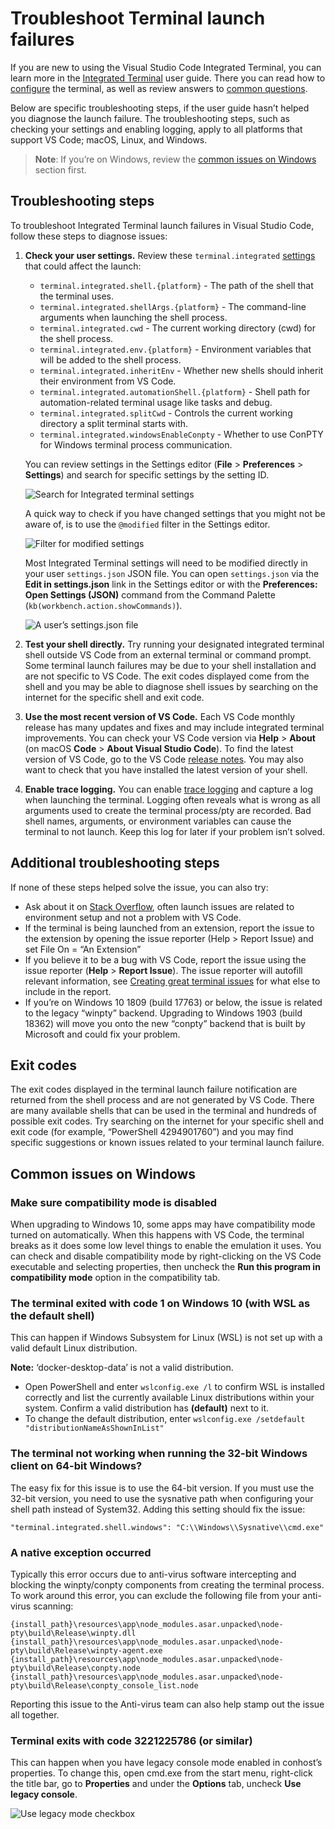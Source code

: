 # Troubleshoot Terminal launch failures

If you are new to using the Visual Studio Code Integrated Terminal, you can learn more in the [Integrated Terminal](/docs/editor/integrated-terminal.md) user guide. There you can read how to [configure](/docs/editor/integrated-terminal.md#configuration) the terminal, as well as review answers to [common questions](/docs/editor/integrated-terminal.md#common-questions).

Below are specific troubleshooting steps, if the user guide hasn’t helped you diagnose the launch failure. The troubleshooting steps, such as checking your settings and enabling logging, apply to all platforms that support VS Code; macOS, Linux, and Windows.

> **Note**: If you’re on Windows, review the [common issues on Windows](#common-issues-on-windows) section first.

## Troubleshooting steps

To troubleshoot Integrated Terminal launch failures in Visual Studio Code, follow these steps to diagnose issues:

1.  **Check your user settings.** Review these `terminal.integrated` [settings](/docs/getstarted/settings.md) that could affect the launch:

    - `terminal.integrated.shell.{platform}` - The path of the shell that the terminal uses.
    - `terminal.integrated.shellArgs.{platform}` - The command-line arguments when launching the shell process.
    - `terminal.integrated.cwd` - The current working directory (cwd) for the shell process.
    - `terminal.integrated.env.{platform}` - Environment variables that will be added to the shell process.
    - `terminal.integrated.inheritEnv` - Whether new shells should inherit their environment from VS Code.
    - `terminal.integrated.automationShell.{platform}` - Shell path for automation-related terminal usage like tasks and debug.
    - `terminal.integrated.splitCwd` - Controls the current working directory a split terminal starts with.
    - `terminal.integrated.windowsEnableConpty` - Whether to use ConPTY for Windows terminal process communication.

    You can review settings in the Settings editor (**File** &gt; **Preferences** &gt; **Settings**) and search for specific settings by the setting ID.

    ![Search for Integrated terminal settings](images/troubleshoot-terminal-launch/search-for-settings.png)

    A quick way to check if you have changed settings that you might not be aware of, is to use the `@modified` filter in the Settings editor.

    ![Filter for modified settings](images/troubleshoot-terminal-launch/search-for-modified-settings.png)

    Most Integrated Terminal settings will need to be modified directly in your user `settings.json` JSON file. You can open `settings.json` via the **Edit in settings.json** link in the Settings editor or with the **Preferences: Open Settings (JSON)** command from the Command Palette (`kb(workbench.action.showCommands)`).

    ![A user’s settings.json file](images/troubleshoot-terminal-launch/settings-json-file.png)

2.  **Test your shell directly.** Try running your designated integrated terminal shell outside VS Code from an external terminal or command prompt. Some terminal launch failures may be due to your shell installation and are not specific to VS Code. The exit codes displayed come from the shell and you may be able to diagnose shell issues by searching on the internet for the specific shell and exit code.

3.  **Use the most recent version of VS Code.** Each VS Code monthly release has many updates and fixes and may include integrated terminal improvements. You can check your VS Code version via **Help** &gt; **About** (on macOS **Code** &gt; **About Visual Studio Code**). To find the latest version of VS Code, go to the VS Code [release notes](/updates). You may also want to check that you have installed the latest version of your shell.

4.  **Enable trace logging.** You can enable [trace logging](https://github.com/microsoft/vscode/wiki/Terminal-Issues#enabling-trace-logging) and capture a log when launching the terminal. Logging often reveals what is wrong as all arguments used to create the terminal process/pty are recorded. Bad shell names, arguments, or environment variables can cause the terminal to not launch. Keep this log for later if your problem isn’t solved.

## Additional troubleshooting steps

If none of these steps helped solve the issue, you can also try:

- Ask about it on [Stack Overflow](https://stackoverflow.com/), often launch issues are related to environment setup and not a problem with VS Code.
- If the terminal is being launched from an extension, report the issue to the extension by opening the issue reporter (Help &gt; Report Issue) and set File On = “An Extension”
- If you believe it to be a bug with VS Code, report the issue using the issue reporter (**Help** &gt; **Report Issue**). The issue reporter will autofill relevant information, see [Creating great terminal issues](https://github.com/microsoft/vscode/wiki/Terminal-Issues#creating-great-terminal-issues) for what else to include in the report.
- If you’re on Windows 10 1809 (build 17763) or below, the issue is related to the legacy “winpty” backend. Upgrading to Windows 1903 (build 18362) will move you onto the new “conpty” backend that is built by Microsoft and could fix your problem.

## Exit codes

The exit codes displayed in the terminal launch failure notification are returned from the shell process and are not generated by VS Code. There are many available shells that can be used in the terminal and hundreds of possible exit codes. Try searching on the internet for your specific shell and exit code (for example, “PowerShell 4294901760”) and you may find specific suggestions or known issues related to your terminal launch failure.

## Common issues on Windows

### Make sure compatibility mode is disabled

When upgrading to Windows 10, some apps may have compatibility mode turned on automatically. When this happens with VS Code, the terminal breaks as it does some low level things to enable the emulation it uses. You can check and disable compatibility mode by right-clicking on the VS Code executable and selecting properties, then uncheck the **Run this program in compatibility mode** option in the compatibility tab.

### The terminal exited with code 1 on Windows 10 (with WSL as the default shell)

This can happen if Windows Subsystem for Linux (WSL) is not set up with a valid default Linux distribution.

**Note:** ‘docker-desktop-data’ is not a valid distribution.

- Open PowerShell and enter `wslconfig.exe /l` to confirm WSL is installed correctly and list the currently available Linux distributions within your system. Confirm a valid distribution has **(default)** next to it.
- To change the default distribution, enter `wslconfig.exe /setdefault "distributionNameAsShownInList"`

### The terminal not working when running the 32-bit Windows client on 64-bit Windows?

The easy fix for this issue is to use the 64-bit version. If you must use the 32-bit version, you need to use the sysnative path when configuring your shell path instead of System32. Adding this setting should fix the issue:

    "terminal.integrated.shell.windows": "C:\\Windows\\Sysnative\\cmd.exe"

### A native exception occurred

Typically this error occurs due to anti-virus software intercepting and blocking the winpty/conpty components from creating the terminal process. To work around this error, you can exclude the following file from your anti-virus scanning:

    {install_path}\resources\app\node_modules.asar.unpacked\node-pty\build\Release\winpty.dll
    {install_path}\resources\app\node_modules.asar.unpacked\node-pty\build\Release\winpty-agent.exe
    {install_path}\resources\app\node_modules.asar.unpacked\node-pty\build\Release\conpty.node
    {install_path}\resources\app\node_modules.asar.unpacked\node-pty\build\Release\conpty_console_list.node

Reporting this issue to the Anti-virus team can also help stamp out the issue all together.

### Terminal exits with code 3221225786 (or similar)

This can happen when you have legacy console mode enabled in conhost’s properties. To change this, open cmd.exe from the start menu, right-click the title bar, go to **Properties** and under the **Options** tab, uncheck **Use legacy console**.

![Use legacy mode checkbox](images/troubleshoot-terminal-launch/legacy-console-mode.png)

